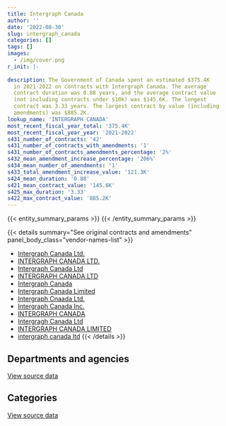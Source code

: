 ```yaml
---
title: Intergraph Canada
author: ''
date: '2022-08-30'
slug: intergraph_canada
categories: []
tags: []
images:
  - /img/cover.png
r_init: |-
  
description: The Government of Canada spent an estimated $375.4K
  in 2021-2022 on contracts with Intergraph Canada. The average
  contract duration was 0.88 years, and the average contract value
  (not including contracts under $10k) was $145.6K. The longest
  contract was 3.33 years. The largest contract by value (including
  amendments) was $885.2K.
lookup_name: 'INTERGRAPH CANADA'
most_recent_fiscal_year_total: '375.4K'
most_recent_fiscal_year_year: '2021-2022'
s431_number_of_contracts: '42'
s431_number_of_contracts_with_amendments: '1'
s431_number_of_contracts_amendments_percentage: '2%'
s432_mean_amendment_increase_percentage: '206%'
s434_mean_number_of_amendments: '1'
s433_total_amendment_increase_value: '121.3K'
s424_mean_duration: '0.88'
s421_mean_contract_value: '145.6K'
s425_max_duration: '3.33'
s422_max_contract_value: '885.2K'
---
```


<script src="/rmarkdown-libs/htmlwidgets/htmlwidgets.js"></script>
<link href="/rmarkdown-libs/datatables-css/datatables-crosstalk.css" rel="stylesheet" />
<script src="/rmarkdown-libs/datatables-binding/datatables.js"></script>
<script src="/rmarkdown-libs/jquery/jquery-3.6.0.min.js"></script>
<link href="/rmarkdown-libs/dt-core-bootstrap/css/dataTables.bootstrap.min.css" rel="stylesheet" />
<link href="/rmarkdown-libs/dt-core-bootstrap/css/dataTables.bootstrap.extra.css" rel="stylesheet" />
<script src="/rmarkdown-libs/dt-core-bootstrap/js/jquery.dataTables.min.js"></script>
<script src="/rmarkdown-libs/dt-core-bootstrap/js/dataTables.bootstrap.min.js"></script>
<link href="/rmarkdown-libs/crosstalk/css/crosstalk.min.css" rel="stylesheet" />
<script src="/rmarkdown-libs/crosstalk/js/crosstalk.min.js"></script>
<script src="/rmarkdown-libs/htmlwidgets/htmlwidgets.js"></script>
<link href="/rmarkdown-libs/datatables-css/datatables-crosstalk.css" rel="stylesheet" />
<script src="/rmarkdown-libs/datatables-binding/datatables.js"></script>
<script src="/rmarkdown-libs/jquery/jquery-3.6.0.min.js"></script>
<link href="/rmarkdown-libs/dt-core-bootstrap/css/dataTables.bootstrap.min.css" rel="stylesheet" />
<link href="/rmarkdown-libs/dt-core-bootstrap/css/dataTables.bootstrap.extra.css" rel="stylesheet" />
<script src="/rmarkdown-libs/dt-core-bootstrap/js/jquery.dataTables.min.js"></script>
<script src="/rmarkdown-libs/dt-core-bootstrap/js/dataTables.bootstrap.min.js"></script>
<link href="/rmarkdown-libs/crosstalk/css/crosstalk.min.css" rel="stylesheet" />
<script src="/rmarkdown-libs/crosstalk/js/crosstalk.min.js"></script>

{{< entity_summary_params >}}
{{< /entity_summary_params >}}

{{< details summary="See original contracts and amendments" panel_body_class="vendor-names-list" >}}
- [Intergraph Canada Ltd.](https://search.open.canada.ca/en/ct/?sort=contract_value_f%20desc&page=1&search_text=%22Intergraph%20Canada%20Ltd.%22)
- [INTERGRAPH CANADA LTD.](https://search.open.canada.ca/en/ct/?sort=contract_value_f%20desc&page=1&search_text=%22INTERGRAPH%20CANADA%20LTD.%22)
- [Intergraph Canada Ltd](https://search.open.canada.ca/en/ct/?sort=contract_value_f%20desc&page=1&search_text=%22Intergraph%20Canada%20Ltd%22)
- [INTERGRAPH CANADA LTD](https://search.open.canada.ca/en/ct/?sort=contract_value_f%20desc&page=1&search_text=%22INTERGRAPH%20CANADA%20LTD%22)
- [Intergraph Canada](https://search.open.canada.ca/en/ct/?sort=contract_value_f%20desc&page=1&search_text=%22Intergraph%20Canada%22)
- [Intergraph Canada Limited](https://search.open.canada.ca/en/ct/?sort=contract_value_f%20desc&page=1&search_text=%22Intergraph%20Canada%20Limited%22)
- [Intergraph Cnaada Ltd.](https://search.open.canada.ca/en/ct/?sort=contract_value_f%20desc&page=1&search_text=%22Intergraph%20Cnaada%20Ltd.%22)
- [Intergraph Canada Inc.](https://search.open.canada.ca/en/ct/?sort=contract_value_f%20desc&page=1&search_text=%22Intergraph%20Canada%20Inc.%22)
- [INTERGRAPH CANADA](https://search.open.canada.ca/en/ct/?sort=contract_value_f%20desc&page=1&search_text=%22INTERGRAPH%20CANADA%22)
- [Intergragh Canada Ltd](https://search.open.canada.ca/en/ct/?sort=contract_value_f%20desc&page=1&search_text=%22Intergragh%20Canada%20Ltd%22)
- [INTERGRAPH CANADA LIMITED](https://search.open.canada.ca/en/ct/?sort=contract_value_f%20desc&page=1&search_text=%22INTERGRAPH%20CANADA%20LIMITED%22)
- [intergraph canada ltd](https://search.open.canada.ca/en/ct/?sort=contract_value_f%20desc&page=1&search_text=%22intergraph%20canada%20ltd%22)
{{< /details >}}

## Departments and agencies

<div id="htmlwidget-1" style="width:100%;height:auto;" class="datatables html-widget"></div>
<script type="application/json" data-for="htmlwidget-1">{"x":{"style":"bootstrap","filter":"none","vertical":false,"data":[["<a href=\"/departments/dfo-mpo/\">Fisheries and Oceans Canada<\/a>","<a href=\"/departments/dnd-mdn/\">National Defence<\/a>","<a href=\"/departments/ec/\">Environment and Climate Change Canada<\/a>","<a href=\"/departments/nrcan-rncan/\">Natural Resources Canada<\/a>","<a href=\"/departments/pc/\">Parks Canada<\/a>"],[13105.06,730450.35,55128.85,null,365201.42],[33411.3,1117773,60175.77,19913.09,3040.54],[null,984630.66,60011.36,null,240587.37],[null,304960.21,60667.11,null,9773.06]],"container":"<table class=\"table table-striped table-hover row-border order-column display\">\n  <thead>\n    <tr>\n      <th>Department<\/th>\n      <th>2018-2019<\/th>\n      <th>2019-2020<\/th>\n      <th>2020-2021<\/th>\n      <th>2021-2022<\/th>\n    <\/tr>\n  <\/thead>\n<\/table>","options":{"order":[[4,"desc"]],"pageLength":10,"autoWidth":true,"columnDefs":[{"targets":1,"render":"function(data, type, row, meta) {\n    return type !== 'display' ? data : DTWidget.formatCurrency(data, \"$\", 2, 3, \",\", \".\", true, null);\n  }"},{"targets":2,"render":"function(data, type, row, meta) {\n    return type !== 'display' ? data : DTWidget.formatCurrency(data, \"$\", 2, 3, \",\", \".\", true, null);\n  }"},{"targets":3,"render":"function(data, type, row, meta) {\n    return type !== 'display' ? data : DTWidget.formatCurrency(data, \"$\", 2, 3, \",\", \".\", true, null);\n  }"},{"targets":4,"render":"function(data, type, row, meta) {\n    return type !== 'display' ? data : DTWidget.formatCurrency(data, \"$\", 2, 3, \",\", \".\", true, null);\n  }"},{"width":"16%","targets":[1,2,3,4]},{"className":"dt-right","targets":[1,2,3,4]}],"orderClasses":false}},"evals":["options.columnDefs.0.render","options.columnDefs.1.render","options.columnDefs.2.render","options.columnDefs.3.render"],"jsHooks":[]}</script>
<p class="text-right">
<a href="https://github.com/GoC-Spending/contracts-data/tree/main/data/out/vendors/intergraph_canada/summary_by_fiscal_year_by_department.csv" class="source-data-link btn btn-link">View source data</a>
</p>

## Categories

<div id="htmlwidget-2" style="width:100%;height:auto;" class="datatables html-widget"></div>
<script type="application/json" data-for="htmlwidget-2">{"x":{"style":"bootstrap","filter":"none","vertical":false,"data":[["<a href=\"/categories/facilities_and_construction/\">Facilities and construction<\/a>","<a href=\"/categories/defence/\">Defence<\/a>","<a href=\"/categories/professional_services/\">Professional services<\/a>","<a href=\"/categories/information_technology/\">Information technology<\/a>"],[142644.89,265987.65,321817.81,433435.33],[52076.71,861709.38,203986.91,116540.7],[null,229761.97,754868.69,300598.72],[null,304960.21,null,70440.17]],"container":"<table class=\"table table-striped table-hover row-border order-column display\">\n  <thead>\n    <tr>\n      <th>Category<\/th>\n      <th>2018-2019<\/th>\n      <th>2019-2020<\/th>\n      <th>2020-2021<\/th>\n      <th>2021-2022<\/th>\n    <\/tr>\n  <\/thead>\n<\/table>","options":{"order":[[4,"desc"]],"dom":"t","pageLength":30,"autoWidth":true,"columnDefs":[{"targets":1,"render":"function(data, type, row, meta) {\n    return type !== 'display' ? data : DTWidget.formatCurrency(data, \"$\", 2, 3, \",\", \".\", true, null);\n  }"},{"targets":2,"render":"function(data, type, row, meta) {\n    return type !== 'display' ? data : DTWidget.formatCurrency(data, \"$\", 2, 3, \",\", \".\", true, null);\n  }"},{"targets":3,"render":"function(data, type, row, meta) {\n    return type !== 'display' ? data : DTWidget.formatCurrency(data, \"$\", 2, 3, \",\", \".\", true, null);\n  }"},{"targets":4,"render":"function(data, type, row, meta) {\n    return type !== 'display' ? data : DTWidget.formatCurrency(data, \"$\", 2, 3, \",\", \".\", true, null);\n  }"},{"width":"16%","targets":[1,2,3,4]},{"className":"dt-right","targets":[1,2,3,4]}],"orderClasses":false,"lengthMenu":[10,25,30,50,100]}},"evals":["options.columnDefs.0.render","options.columnDefs.1.render","options.columnDefs.2.render","options.columnDefs.3.render"],"jsHooks":[]}</script>
<p class="text-right">
<a href="https://github.com/GoC-Spending/contracts-data/tree/main/data/out/vendors/intergraph_canada/summary_by_fiscal_year_by_category.csv" class="source-data-link btn btn-link">View source data</a>
</p>

